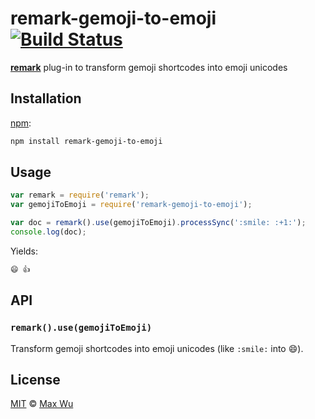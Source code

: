 # remark-gemoji-to-emoji [![Build Status][travis-badge]][travis]

[**remark**][remark] plug-in to transform gemoji shortcodes into emoji unicodes

## Installation

[npm][npm-install]:

```bash
npm install remark-gemoji-to-emoji
```

## Usage

```javascript
var remark = require('remark');
var gemojiToEmoji = require('remark-gemoji-to-emoji');

var doc = remark().use(gemojiToEmoji).processSync(':smile: :+1:');
console.log(doc);
```

Yields:

```md
😄 👍
```

## API

### `remark().use(gemojiToEmoji)`

Transform gemoji shortcodes into emoji unicodes (like `:smile:` into 😄).

## License

[MIT][license] © [Max Wu][author]

<!-- Definitions -->

[travis-badge]: https://img.shields.io/travis/jackycute/remark-gemoji-to-emoji.svg

[travis]: https://travis-ci.org/jackycute/remark-gemoji-to-emoji

[npm-install]: https://docs.npmjs.com/cli/install

[license]: LICENSE

[author]: https://github.com/jackycute

[remark]: https://github.com/wooorm/remark
